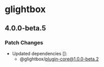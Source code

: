 # glightbox

## 4.0.0-beta.5

### Patch Changes

- Updated dependencies []:
  - @glightbox/plugin-core@1.0.0-beta.2
